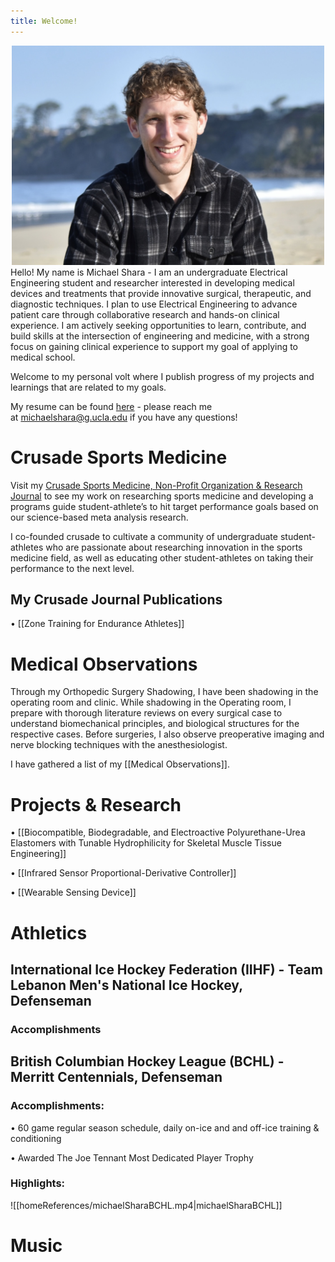 ```yaml
---
title: Welcome!
---
```

 
<div style="text-align:center;"> <img src="./homeimages/sharaImage.png" alt="shara" width="500"> </div>
Hello! My name is Michael Shara - I am an undergraduate Electrical Engineering student and researcher interested in developing medical devices and treatments that provide innovative surgical, therapeutic, and diagnostic techniques. I plan to use Electrical Engineering to advance patient care through collaborative research and hands-on clinical experience. I am actively seeking opportunities to learn, contribute, and build skills at the intersection of engineering and medicine, with a strong focus on gaining clinical experience to support my goal of applying to medical school.

Welcome to my personal volt where I publish progress of my projects and learnings that are related to my goals. 

My resume can be found [here](Resume/Resume) - please reach me at [michaelshara@g.ucla.edu](mailto:michaelshara@g.ucla.edu) if you have any questions! 

# Crusade Sports Medicine
Visit my <a href="https://www.crusadezone.com/" target="_blank">Crusade Sports Medicine, Non-Profit Organization & Research Journal</a> to see my work on researching sports medicine and developing a programs guide student-athlete’s to hit target performance goals based on our science-based meta analysis research.

I co-founded crusade to cultivate a community of undergraduate student-athletes who are passionate about researching innovation in the sports medicine field, as well as educating other student-athletes on taking their performance to the next level.

## My Crusade Journal Publications
 • [[Zone Training for Endurance Athletes]]
# Medical Observations
Through my Orthopedic Surgery Shadowing, I have been shadowing in the operating room and clinic. While shadowing in the Operating room, I prepare with thorough literature reviews on every surgical case to understand biomechanical principles, and biological structures for the respective cases. Before surgeries, I also observe preoperative imaging and nerve blocking techniques with the anesthesiologist.

I have gathered a list of my [[Medical Observations]].

# Projects & Research

• [[Biocompatible, Biodegradable, and Electroactive Polyurethane-Urea Elastomers with Tunable Hydrophilicity for Skeletal Muscle Tissue Engineering]]

• [[Infrared Sensor Proportional-Derivative Controller]]

• [[Wearable Sensing Device]]

# Athletics
## International Ice Hockey Federation (IIHF) - Team Lebanon Men's National Ice Hockey, Defenseman

### Accomplishments


## British Columbian Hockey League (BCHL) - Merritt Centennials, Defenseman

### Accomplishments:
• 60 game regular season schedule, daily on-ice and and off-ice training & conditioning

• Awarded The Joe Tennant Most Dedicated Player Trophy
### Highlights:
![[homeReferences/michaelSharaBCHL.mp4|michaelSharaBCHL]]

# Music
